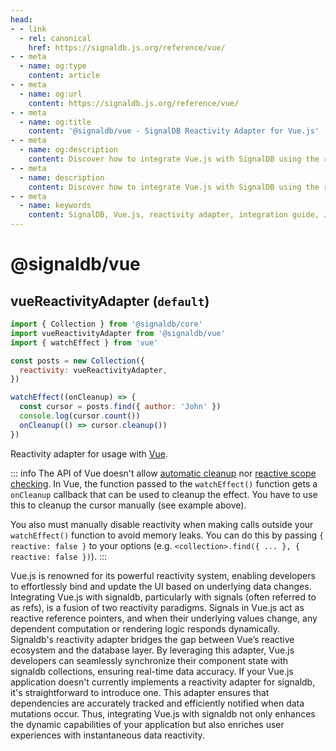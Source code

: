 ```yaml
---
head:
- - link
  - rel: canonical
    href: https://signaldb.js.org/reference/vue/
- - meta
  - name: og:type
    content: article
- - meta
  - name: og:url
    content: https://signaldb.js.org/reference/vue/
- - meta
  - name: og:title
    content: '@signaldb/vue - SignalDB Reactivity Adapter for Vue.js'
- - meta
  - name: og:description
    content: Discover how to integrate Vue.js with SignalDB using the reactivity adapter for seamless reactive database integration.
- - meta
  - name: description
    content: Discover how to integrate Vue.js with SignalDB using the reactivity adapter for seamless reactive database integration.
- - meta
  - name: keywords
    content: SignalDB, Vue.js, reactivity adapter, integration guide, JavaScript, TypeScript, real-time updates, @signaldb/vue, watchEffect, component state, dynamic UI
---
```

# @signaldb/vue

## vueReactivityAdapter (`default`)

```js
import { Collection } from '@signaldb/core'
import vueReactivityAdapter from '@signaldb/vue'
import { watchEffect } from 'vue'

const posts = new Collection({
  reactivity: vueReactivityAdapter,
})

watchEffect((onCleanup) => {
  const cursor = posts.find({ author: 'John' })
  console.log(cursor.count())
  onCleanup(() => cursor.cleanup())
})
```

Reactivity adapter for usage with [Vue](https://vuejs.org/guide/essentials/reactivity-fundamentals.html).

::: info
The API of Vue doesn't allow [automatic cleanup](/reference/core/createreactivityadapter/#ondispose-callback-void-dependency-dependency-optional) nor [reactive scope checking](/reference/core/createreactivityadapter/#isinscope-dependency-dependency-boolean-optional).
In Vue, the function passed to the `watchEffect()` function gets a `onCleanup` callback that can be used to cleanup the effect. You have to use this to cleanup the cursor manually (see example above).

You also must manually disable reactivity when making calls outside your `watchEffect()` function to avoid memory leaks. You can do this by passing `{ reactive: false }` to your options (e.g. `<collection>.find({ ... }, { reactive: false })`).
:::

Vue.js is renowned for its powerful reactivity system, enabling developers to effortlessly bind and update the UI based on underlying data changes. Integrating Vue.js with signaldb, particularly with signals (often referred to as refs), is a fusion of two reactivity paradigms. Signals in Vue.js act as reactive reference pointers, and when their underlying values change, any dependent computation or rendering logic responds dynamically. Signaldb's reactivity adapter bridges the gap between Vue’s reactive ecosystem and the database layer. By leveraging this adapter, Vue.js developers can seamlessly synchronize their component state with signaldb collections, ensuring real-time data accuracy. If your Vue.js application doesn't currently implements a reactivity adapter for signaldb, it's straightforward to introduce one. This adapter ensures that dependencies are accurately tracked and efficiently notified when data mutations occur. Thus, integrating Vue.js with signaldb not only enhances the dynamic capabilities of your application but also enriches user experiences with instantaneous data reactivity.
